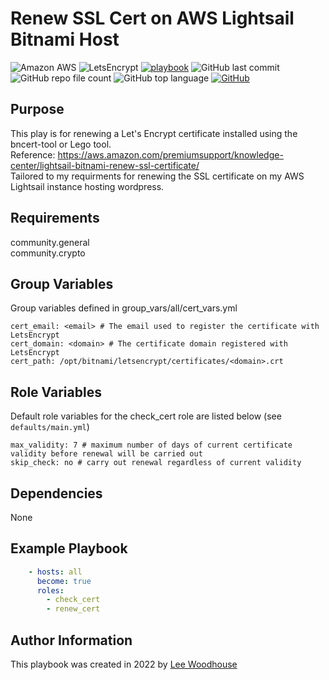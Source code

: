# Renew SSL Cert on AWS Lightsail Bitnami Host
![Amazon AWS](https://img.shields.io/badge/Amazon%20AWS-232F3E?style=flat&logo=amazon-aws)
![LetsEncrypt](https://img.shields.io/badge/Let's%20Encrypt-122e58?style=flat&logo=letsencrypt&logoColor=orange)
[![playbook](https://img.shields.io/badge/Ansible-Playbook-blue)](site.yml)
![GitHub last commit](https://img.shields.io/github/last-commit/lpwoodhouse/playbook_bitnami_renew_cert)
![GitHub repo file count](https://img.shields.io/github/directory-file-count/lpwoodhouse/playbook_bitnami_renew_cert)
![GitHub top language](https://img.shields.io/github/languages/top/lpwoodhouse/playbook_bitnami_renew_cert)
[![GitHub](https://img.shields.io/github/license/lpwoodhouse/playbook_bitnami_renew_cert)](LICENSE)
## Purpose

This play is for renewing a Let's Encrypt certificate installed using the bncert-tool or Lego tool.<br>
Reference: https://aws.amazon.com/premiumsupport/knowledge-center/lightsail-bitnami-renew-ssl-certificate/<br>
Tailored to my requirments for renewing the SSL certificate on my AWS Lightsail instance hosting wordpress.

## Requirements

community.general<br>
community.crypto

## Group Variables
Group variables defined in group_vars/all/cert_vars.yml
```shell
cert_email: <email> # The email used to register the certificate with LetsEncrypt
cert_domain: <domain> # The certificate domain registered with LetsEncrypt
cert_path: /opt/bitnami/letsencrypt/certificates/<domain>.crt
```

## Role Variables

Default role variables for the check_cert role are listed below (see ```defaults/main.yml```)
```shell
max_validity: 7 # maximum number of days of current certificate validity before renewal will be carried out
skip_check: no # carry out renewal regardless of current validity
```
## Dependencies

None

## Example Playbook
```yaml
    - hosts: all
      become: true
      roles:
        - check_cert
        - renew_cert
```

## Author Information

This playbook was created in 2022 by [Lee Woodhouse](https://www.leewoodhouse.com/)
